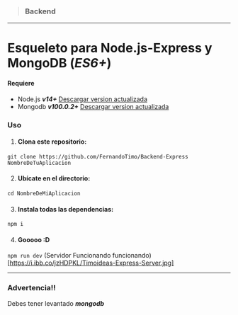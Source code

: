 > ### Backend

---

# Esqueleto para Node.js-Express y MongoDB (_ES6+_)

#### Requiere

- Node.js **_v14+_** [Descargar version actualizada](https://nodejs.org/es/ 'Descargar Node.js')
- Mongodb **_v100.0.2+_** [Descargar version actualizada](https://www.mongodb.com/try/download/database-tools 'Descargar MongoDB')

### Uso

1. #### Clona este repositorio:

`git clone https://github.com/FernandoTimo/Backend-Express NombreDeTuAplicacion`

2. #### Ubícate en el directorio:

`cd NombreDeMiAplicacion`

3. #### Instala todas las dependencias:

`npm i`

4. #### Gooooo :D

`npm run dev`
(Servidor Funcionando funcionando)[https://i.ibb.co/jzHDPKL/Timoideas-Express-Server.jpg]

---

### Advertencia!!

Debes tener levantado **_mongodb_**
